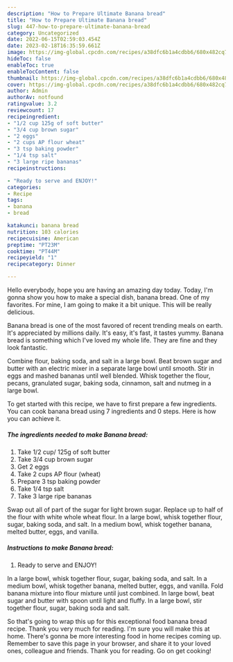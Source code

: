 ```yaml
---
description: "How to Prepare Ultimate Banana bread"
title: "How to Prepare Ultimate Banana bread"
slug: 447-how-to-prepare-ultimate-banana-bread
category: Uncategorized
date: 2022-06-15T02:59:03.454Z
date: 2023-02-18T16:35:59.661Z
image: https://img-global.cpcdn.com/recipes/a38dfc6b1a4cdbb6/680x482cq70/banana-bread-recipe-main-photo.jpg
hideToc: false
enableToc: true
enableTocContent: false
thumbnail: https://img-global.cpcdn.com/recipes/a38dfc6b1a4cdbb6/680x482cq70/banana-bread-recipe-main-photo.jpg
cover: https://img-global.cpcdn.com/recipes/a38dfc6b1a4cdbb6/680x482cq70/banana-bread-recipe-main-photo.jpg
author: Admin
authorAv: notfound
ratingvalue: 3.2
reviewcount: 17
recipeingredient:
- "1/2 cup 125g of soft butter"
- "3/4 cup brown sugar"
- "2 eggs"
- "2 cups AP flour wheat"
- "3 tsp baking powder"
- "1/4 tsp salt"
- "3 large ripe bananas"
recipeinstructions:

- "Ready to serve and ENJOY!"
categories:
- Recipe
tags:
- banana
- bread

katakunci: banana bread 
nutrition: 103 calories
recipecuisine: American
preptime: "PT23M"
cooktime: "PT44M"
recipeyield: "1"
recipecategory: Dinner

---
```



Hello everybody, hope you are having an amazing day today. Today, I'm gonna show you how to make a special dish, banana bread. One of my favorites. For mine, I am going to make it a bit unique. This will be really delicious.

Banana bread is one of the most favored of recent trending meals on earth. It's appreciated by millions daily. It's easy, it's fast, it tastes yummy. Banana bread is something which I've loved my whole life. They are fine and they look fantastic.

Combine flour, baking soda, and salt in a large bowl. Beat brown sugar and butter with an electric mixer in a separate large bowl until smooth. Stir in eggs and mashed bananas until well blended. Whisk together the flour, pecans, granulated sugar, baking soda, cinnamon, salt and nutmeg in a large bowl.


To get started with this recipe, we have to first prepare a few ingredients. You can cook banana bread using 7 ingredients and 0 steps. Here is how you can achieve it.

<!--inarticleads1-->

##### The ingredients needed to make Banana bread:

1. Take 1/2 cup/ 125g of soft butter
1. Take 3/4 cup brown sugar
1. Get 2 eggs
1. Take 2 cups AP flour (wheat)
1. Prepare 3 tsp baking powder
1. Take 1/4 tsp salt
1. Take 3 large ripe bananas


Swap out all of part of the sugar for light brown sugar. Replace up to half of the flour with white whole wheat flour. In a large bowl, whisk together flour, sugar, baking soda, and salt. In a medium bowl, whisk together banana, melted butter, eggs, and vanilla. 

<!--inarticleads2-->

##### Instructions to make Banana bread:


1. Ready to serve and ENJOY!

In a large bowl, whisk together flour, sugar, baking soda, and salt. In a medium bowl, whisk together banana, melted butter, eggs, and vanilla. Fold banana mixture into flour mixture until just combined. In large bowl, beat sugar and butter with spoon until light and fluffy. In a large bowl, stir together flour, sugar, baking soda and salt. 

So that's going to wrap this up for this exceptional food banana bread recipe. Thank you very much for reading. I'm sure you will make this at home. There's gonna be more interesting food in home recipes coming up. Remember to save this page in your browser, and share it to your loved ones, colleague and friends. Thank you for reading. Go on get cooking!
